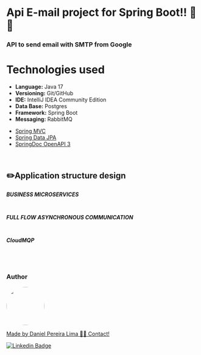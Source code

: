 
# Api E-mail project for Spring Boot!! 🚀🚀

### API to send email with SMTP from Google

# Technologies used

* **Language:** Java 17
* **Versioning:** Git/GitHub
* **IDE:** IntelliJ IDEA Community Edition
* **Data Base:** Postgres
* **Framework:** Spring Boot
* **Messaging:** RabbitMQ

- [Spring MVC](https://docs.spring.io/spring-framework/reference/web/webmvc.html)
- [Spring Data JPA](https://spring.io/projects/spring-data-jpa)
- [SpringDoc OpenAPI 3](https://springdoc.org/v2/#spring-webflux-support)

<br>


## ✏️Application structure design

##### BUSINESS MICROSERVICES
![]()

##### FULL FLOW ASYNCHRONOUS COMMUNICATION
![]()

##### CloudMQP
![]()

<br>

<h3>Author</h3>

<a href="https://www.linkedin.com/in/danielpereiralima/">
 <img style="border-radius: 50%;" src="https://avatars.githubusercontent.com/u/96916005?v=4" width="100px;" alt=""/>

Made by Daniel Pereira Lima 👋🏽 Contact!

[![Linkedin Badge](https://img.shields.io/badge/-Daniel-blue?style=flat-square&logo=Linkedin&logoColor=white&link=https://www.linkedin.com/in/danielpereiralima/)](https://www.linkedin.com/in/danielpereiralima/)